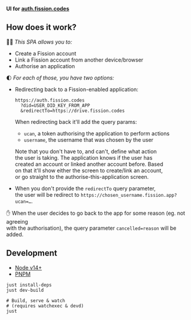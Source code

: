 __UI for [auth.fission.codes](https://auth.fission.codes)__


## How does it work?

🧙‍♀️ _This SPA allows you to:_
* Create a Fission account
* Link a Fission account from another device/browser
* Authorise an application

🌓 _For each of those, you have two options:_
* Redirecting back to a Fission-enabled application:
  ```
  https://auth.fission.codes
    ?did=USER_DID_KEY_FROM_APP
    &redirectTo=https://drive.fission.codes
  ```

  When redirecting back it'll add the query params:
  + `ucan`, a token authorising the application to perform actions
  + `username`, the username that was chosen by the user

  Note that you don't have to, and can't, define what action  
  the user is taking. The application knows if the user has  
  created an account or linked another account before. Based  
  on that it'll show either the screen to create/link an account,  
  or go straight to the authorise-this-application screen.

* When you don't provide the `redirectTo` query parameter,  
  the user will be redirect to `https://chosen_username.fission.app?ucan=…`.


✋ When the user decides to go back to the app for some reason (eg. not agreeing  
with the authorisation), the query parameter `cancelled=reason` will be added.


## Development

* [Node v14+](https://nodejs.org/)
* [PNPM](https://pnpm.js.org/)

```shell
just install-deps
just dev-build

# Build, serve & watch
# (requires watchexec & devd)
just
```

